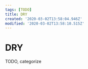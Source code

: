 ```yaml
---
tags: [TODO]
title: DRY
created: '2020-03-02T13:58:04.946Z'
modified: '2020-03-02T13:58:10.515Z'
---
```


# DRY

TODO, categorize
